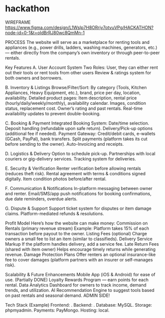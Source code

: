 # hackathon

WIREFRAME
https://www.figma.com/design/L1WsIp7H8ORrjy7otvuVPg/HACKATHON?node-id=0-1&t=oIdBrRJ80wc8QmMn-1

PROCESS
The website will serve as a marketplace for renting tools and appliances (e.g., power drills, ladders, washing machines, generators, etc.) — either directly from the company’s own inventory or through peer-to-peer rentals.

Key Features
A. User Account System
Two Roles:
User, they can either rent out their tools or rent tools from other users
Review & ratings system for both owners and borrowers.

B. Inventory & Listings
Browse/Filter/Sort: By category (Tools, Kitchen Appliances, Heavy Equipment, etc.), brand, price per day, location, availability.
Detailed product pages:
Item description, rental price (hourly/daily/weekly/monthly), availability calendar.
Images, condition status, replacement cost.
Owner’s rating and past rentals.
Real-time availability updates to prevent double-booking.

C. Booking & Payment
Integrated Booking System:
Date/time selection.
Deposit handling (refundable upon safe return).
Delivery/Pick-up options (additional fee if needed).
Payment Gateway:
Credit/debit cards, e-wallets (GCash, PayPal), bank transfers.
Split payments (platform takes its cut before sending to the owner).
Auto-Invoicing and receipts.

D. Logistics & Delivery
Option to schedule pick-up.
Partnerships with local couriers or gig-delivery services.
Tracking system for deliveries.

E. Security & Verification
Renter verification before allowing rentals (reduces theft risk).
Rental agreement with terms & conditions signed digitally.
Item condition photos before/after rental.

F. Communication & Notifications
In-platform messaging between owner and renter.
Email/SMS/app push notifications for booking confirmations, due date reminders, overdue alerts.

G. Dispute & Support
Support ticket system for disputes or item damage claims.
Platform-mediated refunds & resolutions.

Profit Model
Here’s how the website can make money:
Commission on Rentals (primary revenue stream)
Example: Platform takes 15% of each transaction before payout to the owner.
Listing Fees (optional)
Charge owners a small fee to list an item (similar to classifieds).
Delivery Service Markup
If the platform handles delivery, add a service fee.
Late Return Fees (shared with item owner)
Helps encourage timely returns while generating revenue.
Damage Protection Plans
Offer renters an optional insurance-like fee to cover damages (platform partners with an insurer or self-manages risk).

Scalability & Future Enhancements
Mobile App (iOS & Android) for ease of use. (Partially DONE)
Loyalty Rewards Program — earn points for each rental.
Data Analytics Dashboard for owners to track income, demand trends, and utilization.
AI Recommendation Engine to suggest tools based on past rentals and seasonal demand.
ADMIN SIDE!

Tech Stack (Example)
Frontend: .
Backend: .
Database: MySQL.
Storage: phpmyadmin.
Payments: PayMongo.
Hosting: local.
